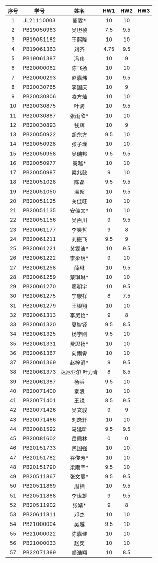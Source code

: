 
| 序号 |    学号    |      姓名       |  HW1  | HW2  | HW3 |
| :--: | :--------: | :-------------: | :---: | :--: | :--: |
|  1   | JL21110003 |      熊雯*      |  10   |  10  |    |
|  2   | PB19050963 |     吴坦桢      |  7.5  | 9.5  |   |
|  3   | PB19051182 |     王熙隆      |  10   |  10  |    |
|  4   | PB19061363 |      刘齐       | 4.75 | 9.5  |   |
|  5   | PB19061387 |      冯伟       |  10   |  9   |     |
|  6   | PB20000062 |     陈飞扬      |  10   |  10  |    |
|  7   | PB20000293 |     赵嘉炜      |  10   | 9.5  |   |
|  8   | PB20030765 |     李国庆      |  10   |  9   |     |
|  9   | PB20030806 |     凌方灿      |  10   |  10  |    |
|  10  | PB20030875 |      叶骋       |  10   | 9.5  |   |
|  11  | PB20030887 |     张雨欣*     |  10   |  10  |    |
|  12  | PB20030893 |      钱辉       |  10   |  9   |     |
|  13  | PB20050922 |     胡东方      |  9.5  |  10  |    |
|  14  | PB20050928 |     张子瑾      |  10   |  10  |    |
|  15  | PB20050958 |     吴瑞邦      |  9.5  | 9.5  |   |
|  16  | PB20050977 |      高越*      |  10   |  10  |    |
|  17  | PB20050987 |     梁兆懿      |   9   |  10  |    |
|  18  | PB20051028 |      陈磊       |  9.5  | 9.5  |   |
|  19  | PB20051050 |      温超       |  10   | 9.5  |   |
|  20  | PB20051125 |     关佳旺      |  10   |  10  |    |
|  21  | PB20051135 |     安佳文*     |  10   |  10  |    |
|  22  | PB20051156 |     吴百川      |   9   | 9.5  |   |
|  23  | PB20061177 |     李昊哲      |   9   |  8   |     |
|  24  | PB20061211 |     刘振飞      |  9.5  |  9   |     |
|  25  | PB20061221 |     黄雯洁*     |  10   | 9.5  |   |
|  26  | PB20061222 |     李柔玥*     |   9   |  10  |    |
|  27  | PB20061258 |      薛琳       |  10   | 9.5  |   |
|  28  | PB20061259 |     蔡琪琳*     |  10   |  10  |    |
|  29  | PB20061270 |     廖明宇      |  10   | 9.5  |   |
|  30  | PB20061275 |     宁康祥      |  8   | 7.5  |   |
|  31  | PB20061279 |     王垠翔      |  10  |  10  |    |
|  32  | PB20061313 |     李吴怡*     |  9   |  8   |     |
|  33  | PB20061320 |     夏智铎      | 9.5  | 8.5  |   |
|  34  | PB20061325 |     杨学刚      | 9.5  |  10  |    |
|  35  | PB20061331 |     费思扬*     |  10  |  10  |    |
|  36  | PB20061367 |     向雨霄      |  10  |  10  |    |
|  37  | PB20061369 |     赵梓涓*     |  9   | 9.5  |   |
|  38  | PB20061373 | 达尼亚尔·叶力肯 |  8   | 8.5  |   |
|  39  | PB20061387 |      杨兵       | 9.5  |  10  |    |
|  40  | PB20071400 |      秦浪       |  10  |  10  |    |
|  41  | PB20071401 |      王锐       | 8.5  | 9.5  |   |
|  42  | PB20071426 |     吴文骏      |  9   |  9   |     |
|  43  | PB20071466 |     刘逸轩      |  10  |  10  |    |
|  44  | PB20081592 |     马延昕      | 9.5  | 9.5  |   |
|  45  | PB20081602 |     岳佩林      |  0   |  0   |     |
|  46  | PB20151733 |     包国强      |  10  |  10  |    |
|  47  | PB20151782 |     谷俊芳*     |  10  |  10  |    |
|  48  | PB20151790 |     梁雨芊*     | 9.5  |  10  |    |
|  49  | PB20511867 |     张文丽*     | 9.5  | 9.5  |   |
|  50  | PB20511869 |      周楠       |  10  | 9.5  |   |
|  51  | PB20511888 |     李世雄      |  9   | 9.5  |   |
|  52  | PB20511902 |      张婧*      |  9   |  8   |     |
|  53  | PB20611811 |      邓杰       |  10  |  10  |    |
|  54  | PB21000004 |      吴越       | 9.5  |  10  |    |
|  55  | PB21000022 |     陈嘉健      |  10  |  10  |    |
|  56  | PB21000033 |      赵奕       |  10  |  10  |    |
|  57  | PB22071389 |     颜浩翔      |  10  | 8.5  |   |

